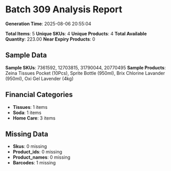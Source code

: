 # Batch 309 Analysis Report

**Generation Time**: 2025-08-06 20:55:04

**Total Items**: 5
**Unique SKUs**: 4
**Unique Products**: 4
**Total Available Quantity**: 223.00
**Near Expiry Products**: 0

## Sample Data
**Sample SKUs**: 7361592, 12703815, 31790044, 20770495
**Sample Products**: Zeina Tissues Pocket (10Pcs), Sprite Bottle (950ml), Brix Chlorine Lavander (950ml), Oxi Gel Lavender (4kg)

## Financial Categories
- **Tissues**: 1 items
- **Soda**: 1 items
- **Home Care**: 3 items

## Missing Data
- **Skus**: 0 missing
- **Product_ids**: 0 missing
- **Product_names**: 0 missing
- **Barcodes**: 1 missing
